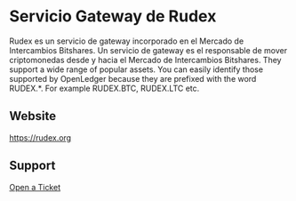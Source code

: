 # Servicio Gateway de Rudex

Rudex es un servicio de gateway incorporado en el Mercado de Intercambios Bitshares. Un servicio de gateway es el responsable de mover criptomonedas desde y hacia el Mercado de Intercambios Bitshares. They support a wide range of popular assets. You can easily identify those supported by OpenLedger because they are prefixed with the word RUDEX.*. For example RUDEX.BTC, RUDEX.LTC etc.

## Website

<https://rudex.org>

## Support

[Open a Ticket](https://rudex.freshdesk.com)